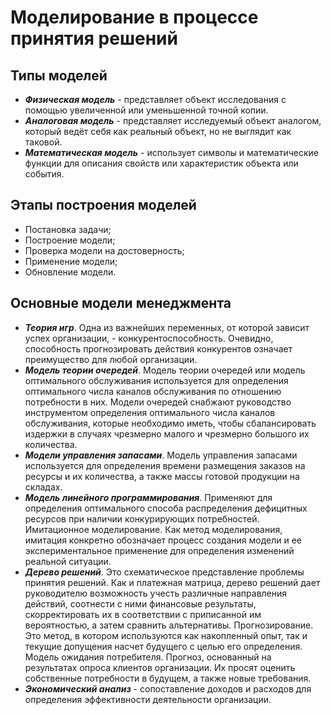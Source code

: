 # Моделирование в процессе принятия решений

## Типы моделей

- ***Физическая модель*** - представляет объект исследования с помощью увеличенной или уменьшенной точной копии.
- ***Аналоговая модель*** - представляет исследуемый объект аналогом, который ведёт себя как реальный объект, но не выглядит как таковой.
- ***Математическая модель*** - использует символы и математические функции для описания свойств или характеристик объекта или события.

## Этапы построения моделей

- Постановка задачи;
- Построение модели;
- Проверка модели на достоверность;
- Применение модели;
- Обновление модели.

## Основные модели менеджмента

- ***Теория игр***. Одна из важнейших переменных, от которой зависит успех организации, - конкурентоспособность. Очевидно, способность прогнозировать действия конкурентов означает преимущество для любой организации.
- ***Модель теории очередей***. Модель теории очередей или модель оптимального обслуживания используется для определения оптимального числа каналов обслуживания по отношению потребности в них. Модели очередей снабжают руководство инструментом определения оптимального числа каналов обслуживания, которые необходимо иметь, чтобы сбалансировать издержки в случаях чрезмерно малого и чрезмерно большого их количества.
- ***Модели управления запасами***. Модель управления запасами используется для определения времени размещения заказов на ресурсы и их количества, а также массы готовой продукции на складах.
- ***Модель линейного программирования***. Применяют для определения оптимального способа распределения дефицитных ресурсов при наличии конкурирующих потребностей.
Имитационное моделирование. Как метод моделирования, имитация конкретно обозначает процесс создания модели и ее экспериментальное применение для определения изменений реальной ситуации.
- ***Дерево решений***. Это схематическое представление проблемы принятия решений. Как и платежная матрица, дерево решений дает руководителю возможность учесть различные направления действий, соотнести с ними финансовые результаты, скорректировать их в соответствии с приписанной им вероятностью, а затем сравнить альтернативы. Прогнозирование. Это метод, в котором используются как накопленный опыт, так и текущие допущения насчет будущего с целью его определения. Модель ожидания потребителя. Прогноз, основанный на результатах опроса клиентов организации. Их просят оценить собственные потребности в будущем, а также новые требования.
- ***Экономический анализ*** - сопоставление доходов и расходов для определения эффективности деятельности организации.
